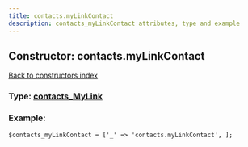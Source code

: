 ```yaml
---
title: contacts.myLinkContact
description: contacts_myLinkContact attributes, type and example
---
```

## Constructor: contacts.myLinkContact  
[Back to constructors index](index.md)






### Type: [contacts\_MyLink](../types/contacts_MyLink.md)


### Example:

```
$contacts_myLinkContact = ['_' => 'contacts.myLinkContact', ];
```  

